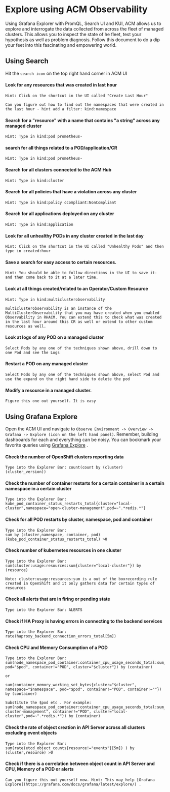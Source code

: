 # Explore using ACM Observability

Using Grafana Explorer with PromQL, Search UI and KUI, ACM allows us to explore and interrogate the data collected from across the fleet of managed clusters. This allows you to inspect the state of he fleet, test your hypothesis as well as problem diagnosis. Follow this document to do a dip your feet into this fascinating and empowering world.

## Using Search
Hit the `search icon` on the top right hand corner in ACM UI

#### Look for any resources that was created in last hour
```
Hint: Click on the shortcut in the UI called "Create Last Hour"
```
```
Can you figure out how to find out the namespaces that were created in the last hour - hint add a filter: kind:namespace
```
#### Search for a "resource" with a name that contains "a string" across any managed cluster
```
Hint: Type in kind:pod prometheus-
```
#### search for all things related to a POD/application/CR
```
Hint: Type in kind:pod prometheus-
```
#### Search for all clusters connected to the ACM Hub
```
Hint: Type in kind:cluster
```
#### Search for all policies that have a violation across any cluster
```
Hint: Type in kind:policy ccompliant:NonCompliant
```
#### Search for all applications deployed on any cluster
```
Hint: Type in kind:application
```
#### Look for all unhealthy PODs in any cluster created in the last day
```
Hint: Click on the shortcut in the UI called "Unhealthy Pods" and then type in created:hour
```
#### Save a search for easy access to certain resources.
```
Hint: You should be able to follow directions in the UI to save it- and then come back to it at a later time.
```
#### Look at all things created/related to an Operator/Custom Resource
```
Hint: Type in kind:multiclusterobservability
```
```
multiclusterobservability is an instance of the MultiClusterObservability that you may have created when you enabled Observability in RHACM. You can extend this to check what was created in the last hour around this CR as well or extend to other custom resources as well.
```

#### Look at logs of any POD on a managed cluster
```
Select Pods by any one of the techniques shown above, drill down to one Pod and see the Logs
```
#### Restart a POD on any managed cluster
```
Select Pods by any one of the techniques shown above, select Pod and use the expand on the right hand side to delete the pod
```
#### Modify a resource in a managed cluster.
```
Figure this one out yourself. It is easy
```

## Using Grafana Explore
Open the ACM UI and navigate to `Observe Environment -> Overview -> Grafana -> Explore (icon on the left hand panel)`. Remember, building dashboards for each and everything can be noisy. You can bookmark your favorite queries using [Grafana Explore](https://grafana.com/docs/grafana/latest/explore/) .

#### Check the number of OpenShift clusters reporting data
```
Type into the Explorer Bar: count(count by (cluster) (cluster_version))
```

#### Check the number of container restarts for a certain container in a certain namespace in a certain cluster
```
Type into the Explorer Bar: kube_pod_container_status_restarts_total{cluster="local-cluster",namespace="open-cluster-management",pod=~".*redis.*"}
```
#### Check for all POD restarts by cluster, namespace, pod and container
```
Type into the Explorer Bar: 
sum by (cluster,namespace, container, pod) (kube_pod_container_status_restarts_total) >0
```

#### Check number of kubernetes resources in one cluster
```
Type into the Explorer Bar: 
sum(cluster:usage:resources:sum{cluster="local-cluster"}) by (resource)
```
```
Note: cluster:usage:resources:sum is a out of the boxrecording rule created in OpenShift and it only gathers data for certain types of resources
```
#### Check all alerts that are in firing or pending state
```
Type into the Explorer Bar: ALERTS
```

#### Check if HA Proxy is having errors in connecting to the backend services
```
Type into the Explorer Bar: rate(haproxy_backend_connection_errors_total[5m])
```

#### Check CPU and Memory Consumption of a POD
```
Type into the Explorer Bar: 
sum(node_namespace_pod_container:container_cpu_usage_seconds_total:sum_rate{namespace="$namespace", pod="$pod", container!="POD", cluster="$cluster"}) by (container)
```
```
or
```
```
sum(container_memory_working_set_bytes{cluster="$cluster", namespace="$namespace", pod="$pod", container!="POD", container!=""}) by (container)
```
```
Substitute the $pod etc . For example: sum(node_namespace_pod_container:container_cpu_usage_seconds_total:sum_rate{namespace="open-cluster-management", container!="POD", cluster="local-cluster",pod=~".*redis.*"}) by (container)
```
#### Check the rate of object creation in API Server across all clusters excluding event objects
```
Type into the Explorer Bar:
sum(rate(etcd_object_counts{resource!="events"}[5m]) ) by (cluster,resource) >0
```
#### Check if there is a correlation between object count in API Server and CPU, Memory of a POD or alerts
```
Can you figure this out yourself now. Hint: This may help [Grafana Explore](https://grafana.com/docs/grafana/latest/explore/) .
```


